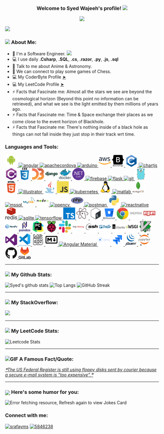 <h3 align="center">
  Welcome to Syed Wajeeh's profile!
  <img src="https://media.giphy.com/media/hvRJCLFzcasrR4ia7z/giphy.gif" width="28">
</h3>
<p align="center">
  <img src="https://readme-typing-svg.herokuapp.com/?lines=Always+learning+new+things;Masters+in+Information+Technology;Full+Stack+Web+and+app+developer&font=Fira%20Code&center=true&width=440&height=45&color=f75c7e&vCenter=true&size=22">
</p>

![](https://camo.githubusercontent.com/992babdffd8c74a1502de375fbdf7e4d54773242/68747470733a2f2f6d656469612e67697068792e636f6d2f6d656469612f53576f536b4e36447854737a71494b4571762f67697068792e676966)

### <img src="https://github.com/TheDudeThatCode/TheDudeThatCode/blob/master/Assets/Developer.gif" width="45px"> About Me:
- 🏦 I'm a Software Engineer.
      <img src="https://media.giphy.com/media/WUlplcMpOCEmTGBtBW/giphy.gif" width="30">
- 💻 I use daily **.Csharp**, **.SQL**, **.cs**, **.razor**, **.py**, **.js**, **.sql**
- 💬 Talk to me about Anime & Astronomy.
- 👯 We can connect to play some games of Chess.
- 💻 My CoderByte Profile <a href="https://coderbyte.com/profile/wajeehhasan" target="_blank"> ➤ </a>
- 💻 My LeetCode Profile <a href="https://leetcode.com/user8439It/" target="_blank"> ➤ </a>
- ⚡ Facts that Fascinate me: Almost all the stars we see are beyond the cosmological horizon (Beyond this point no information can be retrieved), and what we see is the light emitted by them millions of years ago.
- ⚡ Facts that Fascinate me: Time & Space exchange their places as we come close to the event horizon of Blackhole.
- ⚡ Facts that Fascinate me: There's nothing inside of a black hole as things can not fall inside they just stop in their track wrt time.

<h3 align="left">Languages and Tools:</h3>
<p align="left">
  <a href="https://developer.android.com" target="_blank"> <img src="https://raw.githubusercontent.com/devicons/devicon/master/icons/android/android-original-wordmark.svg" alt="android" width="40" height="40"/> </a>
  <a href="https://angular.io" target="_blank"> <img src="https://angular.io/assets/images/logos/angular/angular.svg" alt="angular" width="40" height="40"/> </a>
  <a href="https://cordova.apache.org/" target="_blank"> <img src="https://www.vectorlogo.zone/logos/apache_cordova/apache_cordova-icon.svg" alt="apachecordova" width="40" height="40"/> </a>
  <a href="https://www.arduino.cc/" target="_blank"> <img src="https://cdn.worldvectorlogo.com/logos/arduino-1.svg" alt="arduino" width="40" height="40"/> </a>
  <a href="https://aws.amazon.com" target="_blank"> <img src="https://raw.githubusercontent.com/devicons/devicon/master/icons/amazonwebservices/amazonwebservices-original-wordmark.svg" alt="aws" width="40" height="40"/> </a>
  <a href="https://getbootstrap.com" target="_blank"> <img src="https://raw.githubusercontent.com/devicons/devicon/master/icons/bootstrap/bootstrap-plain-wordmark.svg" alt="bootstrap" width="40" height="40"/> </a>
  <a href="https://www.cprogramming.com/" target="_blank"> <img src="https://raw.githubusercontent.com/devicons/devicon/master/icons/c/c-original.svg" alt="c" width="40" height="40"/> </a>
  <a href="https://www.chartjs.org" target="_blank"> <img src="https://www.chartjs.org/media/logo-title.svg" alt="chartjs" width="40" height="40"/> </a>
  <a href="https://www.w3schools.com/cs/" target="_blank"> <img src="https://raw.githubusercontent.com/devicons/devicon/master/icons/csharp/csharp-original.svg" alt="csharp" width="40" height="40"/> </a>
  <a href="https://www.w3schools.com/css/" target="_blank"> <img src="https://raw.githubusercontent.com/devicons/devicon/master/icons/css3/css3-original-wordmark.svg" alt="css3" width="40" height="40"/> </a>
  <a href="https://d3js.org/" target="_blank"> <img src="https://raw.githubusercontent.com/devicons/devicon/master/icons/d3js/d3js-original.svg" alt="d3js" width="40" height="40"/> </a>
  <a href="https://www.djangoproject.com/" target="_blank"> <img src="https://raw.githubusercontent.com/devicons/devicon/master/icons/django/django-plain-wordmark.svg" alt="django" width="40" height="40"/> </a>
  <a href="https://www.docker.com/" target="_blank"> <img src="https://raw.githubusercontent.com/devicons/devicon/master/icons/docker/docker-original-wordmark.svg" alt="docker" width="40" height="40"/> </a>
  <a href="https://dotnet.microsoft.com/" target="_blank"> <img src="https://raw.githubusercontent.com/devicons/devicon/master/icons/dotnetcore/dotnetcore-original.svg" alt="dotnet core" width="40" height="40"/> </a>
  <a href="https://firebase.google.com/" target="_blank"> <img src="https://www.vectorlogo.zone/logos/firebase/firebase-icon.svg" alt="firebase" width="40" height="40"/> </a>
  <a href="https://flask.palletsprojects.com/" target="_blank"> <img src="https://www.vectorlogo.zone/logos/pocoo_flask/pocoo_flask-icon.svg" alt="flask" width="40" height="40"/> </a>
  <a href="https://git-scm.com/" target="_blank"> <img src="https://www.vectorlogo.zone/logos/git-scm/git-scm-icon.svg" alt="git" width="40" height="40"/> </a>
  <a href="https://golang.org" target="_blank"> <img src="https://raw.githubusercontent.com/devicons/devicon/master/icons/go/go-original.svg" alt="go" width="40" height="40"/> </a>
  <a href="https://www.w3.org/html/" target="_blank"> <img src="https://raw.githubusercontent.com/devicons/devicon/master/icons/html5/html5-original-wordmark.svg" alt="html5" width="40" height="40"/> </a>
  <a href="https://www.adobe.com/in/products/illustrator.html" target="_blank"> <img src="https://www.vectorlogo.zone/logos/adobe_illustrator/adobe_illustrator-icon.svg" alt="illustrator" width="40" height="40"/> </a>
  <a href="https://www.java.com" target="_blank"> <img src="https://raw.githubusercontent.com/devicons/devicon/master/icons/java/java-original.svg" alt="java" width="40" height="40"/> </a>
  <a href="https://developer.mozilla.org/en-US/docs/Web/JavaScript" target="_blank"> <img src="https://raw.githubusercontent.com/devicons/devicon/master/icons/javascript/javascript-original.svg" alt="javascript" width="40" height="40"/> </a>
  <a href="https://kubernetes.io" target="_blank"> <img src="https://www.vectorlogo.zone/logos/kubernetes/kubernetes-icon.svg" alt="kubernetes" width="40" height="40"/> </a>
  <a href="https://www.linux.org/" target="_blank"> <img src="https://raw.githubusercontent.com/devicons/devicon/master/icons/linux/linux-original.svg" alt="linux" width="40" height="40"/> </a>
  <a href="https://www.mathworks.com/" target="_blank"> <img src="https://upload.wikimedia.org/wikipedia/commons/2/21/Matlab_Logo.png" alt="matlab" width="40" height="40"/> </a>
  <a href="https://www.mongodb.com/" target="_blank"> <img src="https://raw.githubusercontent.com/devicons/devicon/master/icons/mongodb/mongodb-original-wordmark.svg" alt="mongodb" width="40" height="40"/> </a>
  <a href="https://www.microsoft.com/en-us/sql-server" target="_blank"> <img src="https://www.svgrepo.com/show/303229/microsoft-sql-server-logo.svg" alt="mssql" width="40" height="40"/> </a>
  <a href="https://www.mysql.com/" target="_blank"> <img src="https://raw.githubusercontent.com/devicons/devicon/master/icons/mysql/mysql-original-wordmark.svg" alt="mysql" width="40" height="40"/> </a>
  <a href="https://nodejs.org" target="_blank"> <img src="https://raw.githubusercontent.com/devicons/devicon/master/icons/nodejs/nodejs-original-wordmark.svg" alt="nodejs" width="40" height="40"/> </a>
  <a href="https://opencv.org/" target="_blank"> <img src="https://www.vectorlogo.zone/logos/opencv/opencv-icon.svg" alt="opencv" width="40" height="40"/> </a>
  <a href="https://www.php.net" target="_blank"> <img src="https://raw.githubusercontent.com/devicons/devicon/master/icons/php/php-original.svg" alt="php" width="40" height="40"/> </a>
  <a href="https://postman.com" target="_blank"> <img src="https://www.vectorlogo.zone/logos/getpostman/getpostman-icon.svg" alt="postman" width="40" height="40"/> </a>
  <a href="https://www.python.org" target="_blank"> <img src="https://raw.githubusercontent.com/devicons/devicon/master/icons/python/python-original.svg" alt="python" width="40" height="40"/> </a>
  <a href="https://reactnative.dev/" target="_blank"> <img src="https://reactnative.dev/img/header_logo.svg" alt="reactnative" width="40" height="40"/> </a>
  <a href="https://redis.io" target="_blank"> <img src="https://raw.githubusercontent.com/devicons/devicon/master/icons/redis/redis-original-wordmark.svg" alt="redis" width="40" height="40"/> </a>
  <a href="https://www.sqlite.org/" target="_blank"> <img src="https://www.vectorlogo.zone/logos/sqlite/sqlite-icon.svg" alt="sqlite" width="40" height="40"/> </a>
  <a href="https://www.tensorflow.org" target="_blank"> <img src="https://www.vectorlogo.zone/logos/tensorflow/tensorflow-icon.svg" alt="tensorflow" width="40" height="40"/> </a>
  <a href="https://www.typescriptlang.org/" target="_blank"> <img src="https://raw.githubusercontent.com/devicons/devicon/master/icons/typescript/typescript-original.svg" alt="typescript" width="40" height="40"/> </a>
  <a href="https://atom.io/" target="_blank"> <img src="https://raw.githubusercontent.com/devicons/devicon/master/icons/atom/atom-original.svg" alt="atom" width="40" height="40"/> </a>
  <a href="https://www.gnu.org/software/bash/" target="_blank"> <img src="https://raw.githubusercontent.com/devicons/devicon/master/icons/bash/bash-original.svg" alt="bash" width="40" height="40"/> </a>
  <a href="https://bitbucket.org/product" target="_blank"> <img src="https://raw.githubusercontent.com/devicons/devicon/master/icons/bitbucket/bitbucket-original-wordmark.svg" alt="bitbucket" width="40" height="40"/> </a>
  <a href="https://www.google.com.au/intl/en_au/chrome/" target="_blank"> <img src="https://raw.githubusercontent.com/devicons/devicon/master/icons/chrome/chrome-original.svg" alt="chrome" width="40" height="40"/> </a>
  <a href="https://expressjs.com/" target="_blank"> <img src="https://raw.githubusercontent.com/devicons/devicon/master/icons/express/express-original-wordmark.svg" alt="express" width="40" height="40"/> </a>
   <a href="https://www.npmjs.com/" target="_blank"> <img src="https://raw.githubusercontent.com/devicons/devicon/master/icons/npm/npm-original-wordmark.svg" alt="npm" width="40" height="40"/> </a>
  <a href="https://numpy.org/" target="_blank"> <img src="https://raw.githubusercontent.com/devicons/devicon/master/icons/numpy/numpy-original-wordmark.svg" alt="numpy" width="40" height="40"/> </a>
  <a href="https://pandas.pydata.org/" target="_blank"> <img src="https://raw.githubusercontent.com/devicons/devicon/master/icons/pandas/pandas-original-wordmark.svg" alt="pandas" width="40" height="40"/> </a>
  <a href="https://www.jetbrains.com/pycharm/" target="_blank"> <img src="https://raw.githubusercontent.com/devicons/devicon/master/icons/pycharm/pycharm-original.svg" alt="pycharm" width="40" height="40"/> </a>
  <a href="https://www.raspberrypi.org/" target="_blank"> <img src="https://raw.githubusercontent.com/devicons/devicon/master/icons/raspberrypi/raspberrypi-original.svg" alt="Raspberrypie" width="40" height="40"/> </a>
  <a href="https://slack.com/intl/en-au/" target="_blank"> <img src="https://raw.githubusercontent.com/devicons/devicon/master/icons/slack/slack-original.svg" alt="Slack" width="40" height="40"/> </a>
  <a href="https://www.sqlalchemy.org/" target="_blank"> <img src="https://raw.githubusercontent.com/devicons/devicon/master/icons/sqlalchemy/sqlalchemy-original-wordmark.svg" alt="SQL Alchemy" width="40" height="40"/> </a>
  <a href="https://www.ssh.com/academy/ssh" target="_blank"> <img src="https://raw.githubusercontent.com/devicons/devicon/master/icons/ssh/ssh-original-wordmark.svg" alt="SSH" width="40" height="40"/> </a>
  <a href="https://trello.com/home" target="_blank"> <img src="https://raw.githubusercontent.com/devicons/devicon/master/icons/trello/trello-plain-wordmark.svg" alt="Trello" width="40" height="40"/> </a>
  <a href="https://ubuntu.com/" target="_blank"> <img src="https://raw.githubusercontent.com/devicons/devicon/master/icons/ubuntu/ubuntu-plain-wordmark.svg" alt="Ubuntu" width="40" height="40"/> </a>
  <a href="https://uwsgi-docs.readthedocs.io/en/latest/" target="_blank"> <img src="https://raw.githubusercontent.com/devicons/devicon/master/icons/uwsgi/uwsgi-original.svg" alt="uWSGI" width="40" height="40"/> </a>
  <a href="https://www.vim.org/" target="_blank"> <img src="https://raw.githubusercontent.com/devicons/devicon/master/icons/vim/vim-original.svg" alt="Vim" width="40" height="40"/> </a>
  <a href="https://visualstudio.microsoft.com/" target="_blank"> <img src="https://raw.githubusercontent.com/devicons/devicon/master/icons/visualstudio/visualstudio-plain.svg" alt="Visual Studio" width="40" height="40"/> </a>
  <a href="https://code.visualstudio.com/" target="_blank"> <img src="https://raw.githubusercontent.com/devicons/devicon/master/icons/vscode/vscode-original-wordmark.svg" alt="Visual Studio Code" width="40" height="40"/> </a>
  <a href="https://winworldpc.com/product/ms-dos/1x" target="_blank"> <img src="https://raw.githubusercontent.com/devicons/devicon/master/icons/msdos/msdos-line.svg" alt="MSDos" width="40" height="40"/> </a>
  <a href="https://www.markdownguide.org/" target="_blank"> <img src="https://raw.githubusercontent.com/devicons/devicon/master/icons/markdown/markdown-original.svg" alt="Markdown" width="40" height="40"/> </a>
  <a href="https://material.angular.io/" target="_blank"> <img src="https://camo.githubusercontent.com/c5b95fc653e7928d7277fa065cd098187cb9b7ea2d4d976cef5215a0676d2424/68747470733a2f2f63646e2e6a7364656c6976722e6e65742f67682f616e67756c61722d6d6174657269616c2d657874656e73696f6e732f7061676573406d61737465722f6173736574732f616e67756c61722d6d6174657269616c2d657874656e73696f6e732d6c6f676f2e706e67" alt="Angular Material" width="40" height="40"/> </a>
  <a href="https://ionicframework.com/" target="_blank"> <img src="https://raw.githubusercontent.com/devicons/devicon/master/icons/ionic/ionic-original-wordmark.svg" alt="Ionic" width="40" height="40"/> </a>
  <a href="https://www.atlassian.com/software/jira" target="_blank"> <img src="https://raw.githubusercontent.com/devicons/devicon/master/icons/jira/jira-original.svg" alt="JIRA" width="40" height="40"/> </a>
  <a href="https://jquery.com/" target="_blank"> <img src="https://raw.githubusercontent.com/devicons/devicon/master/icons/jquery/jquery-original-wordmark.svg" alt="jQuery" width="40" height="40"/> </a>
  <a href="https://jupyter.org/" target="_blank"> <img src="https://raw.githubusercontent.com/devicons/devicon/master/icons/jupyter/jupyter-original-wordmark.svg" alt="Jupyter" width="40" height="40"/> </a>
  <a href="https://github.com/" target="_blank"> <img src="https://raw.githubusercontent.com/devicons/devicon/master/icons/github/github-original.svg" alt="Github" width="40" height="40"/> </a>
  <a href="https://about.gitlab.com/" target="_blank"> <img src="https://raw.githubusercontent.com/devicons/devicon/master/icons/gitlab/gitlab-original-wordmark.svg" alt="Gitlab" width="40" height="40"/> </a>

</p>

---
### <img src='https://media1.giphy.com/media/du3J3cXyzhj75IOgvA/giphy.gif?cid=ecf05e47x2g034i9pzwtzzsd3xgg2w9nr94t4tflbbgo3008&rid=giphy.gif' width='25px'> My Github Stats:
![Syed's github stats](https://github-readme-stats-git-masterrstaa-rickstaa.vercel.app/api?username=wajeehhasan&show_icons=true&title_color=ffc857&icon_color=8ac926&text_color=daf7dc&bg_color=151515&hide=&count_private=true&include_all_commits=true)
![Top Langs](https://github-readme-stats-git-masterrstaa-rickstaa.vercel.app/api/top-langs/?username=wajeehhasan&langs_count=8&layout=compact&text_color=daf7dc&bg_color=151515&hide=css,html)
![GitHub Streak](https://github-readme-streak-stats.herokuapp.com/?user=wajeehhasan&theme=dark)


---
### <img src='https://media1.giphy.com/media/du3J3cXyzhj75IOgvA/giphy.gif?cid=ecf05e47x2g034i9pzwtzzsd3xgg2w9nr94t4tflbbgo3008&rid=giphy.gif' width='25px'> My StackOverflow:
<img height="137px"
  src="https://stackoverflow-card.vercel.app/?userID=10596494&theme=dracula"
/>


---
### <img src='https://media1.giphy.com/media/du3J3cXyzhj75IOgvA/giphy.gif?cid=ecf05e47x2g034i9pzwtzzsd3xgg2w9nr94t4tflbbgo3008&rid=giphy.gif' width='25px'> My LeetCode Stats:
![Leetcode Stats](https://leetcard.jacoblin.cool/WajeehHasan?ext=heatmap&theme=dark)

---
### <img alt="GIF" src="https://github.com/TheDudeThatCode/TheDudeThatCode/blob/master/Assets/hmm.gif" width="20vw" /> A Famous Fact/Quote:
<a href="https://github.com/marketplace/actions/quote-readme">
<!--STARTS_HERE_QUOTE_README-->
<i>❝The US Federal Register is still using floppy disks sent by courier because a secure e-mail system is “too expensive”.❞</i>
<!--ENDS_HERE_QUOTE_README-->
</a>

---

### <img align ='center' src='https://media2.giphy.com/media/UQDSBzfyiBKvgFcSTw/giphy.gif?cid=ecf05e47p3cd513axbek3f56ti3jzizq8hincw20jauyyfyw&rid=giphy.gif' width ='29px'> Here's some humor for you:
<img src="https://readme-jokes.vercel.app/api" alt="Error fetching resource, Refresh again to view Jokes Card" />

<h3 align="left">Connect with me:</h3>
<p align="left">
<a href="https://linkedin.com/in/wajeehhasan" target="blank"><img align="center" src="https://raw.githubusercontent.com/rahuldkjain/github-profile-readme-generator/master/src/images/icons/Social/linked-in-alt.svg" alt="srafayms" height="30" width="40" /></a>     
<a href="https://stackoverflow.com/users/10596494/wajeeh-hasan" target="blank"><img align="center" src="https://raw.githubusercontent.com/rahuldkjain/github-profile-readme-generator/master/src/images/icons/Social/stack-overflow.svg" alt="5846238" height="30" width="40" /></a>
</p>

